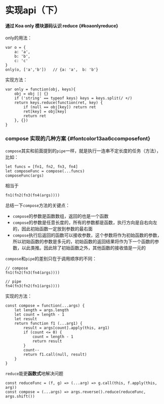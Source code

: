 # 实现api（下）

#### 通过 Koa only 模块源码认识 reduce {#koaonlyreduce}

only的用法：

```
var o = {
    a: 'a',
    b: 'b',
    c: 'c'
}
only(o, ['a','b'])   // {a: 'a',  b: 'b'}
```

实现方法：

```
var only = function(obj, keys){
    obj = obj || {}
    if ('string' == typeof keys) keys = keys.split(/ +/)
    return keys.reduce(function(ret, key) {
        if (null == obj[key]) return ret
        ret[key] = obj[key]
        return ret
    }, {})
}
```

### compose 实现的几种方案 {#fontcolor13aa6ccomposefont}

`compose`其实和前面提到的`pipe`一样，就是执行一连串不定长度的任务（方法），比如：

```
let funcs = [fn1, fn2, fn3, fn4]
let composeFunc = compose(...funcs)
composeFunc(args)
```

相当于

```
fn1(fn2(fn3(fn4(args))))
```

总结一下`compose`方法的关键点：

* `compose`的参数是函数数组，返回的也是一个函数
* `compose`的参数是任意长度的，所有的参数都是函数，执行方向是自右向左的，因此初始函数一定放到参数的最右面
* `compose`执行后返回的函数可以接收参数，这个参数将作为初始函数的参数，所以初始函数的参数是多元的，初始函数的返回结果将作为下一个函数的参数，以此类推。因此除了初始函数之外，其他函数的接收值是一元的

`compose`和`pipe`的差别只在于调用顺序的不同：

```
// compose
fn1(fn2(fn3(fn4(args))))

// pipe
fn4(fn3(fn2(fn1(args))))
```

实现的方法：

```
const compose = function(...args) {
    let length = args.length
    let count = length - 1
    let result
    return function f1 (...arg1) {
        result = args[count].apply(this, arg1)
        if (count <= 0) {
            count = length - 1
            return result
        }
        count--
        return f1.call(null, result)
    }
}
```

`reduce`能更**函数式**地解决问题

```
const reduceFunc = (f, g) => (...arg) => g.call(this, f.apply(this, arg))
const compose = (...args) => args.reverse().reduce(reduceFunc, args.shift())
```



